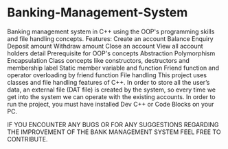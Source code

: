 # Banking-Management-System
Banking management system in C++ using the OOP's programming skills and file handling concepts.
Features:
Create an account
Balance Enquiry
Deposit amount
Withdraw amount
Close an account
View all account holders detail
Prerequisite for OOP's concepts
Abstraction
Polymorphism
Encapsulation
Class concepts like constructors, destructors and membership label
Static member variable and function
Friend function and operator overloading by friend function
File handling
This project uses classes and file handling features of C++. In order to store all the user’s data, an external file (DAT file) is created by the system, so every time we get into the system we can operate with the existing accounts.
In order to run the project, you must have installed Dev C++ or Code Blocks on your PC.

IF YOU ENCOUNTER ANY BUGS OR FOR ANY SUGGESTIONS REGARDING THE IMPROVEMENT OF THE BANK MANAGEMENT SYSTEM FEEL FREE TO CONTRIBUTE.

